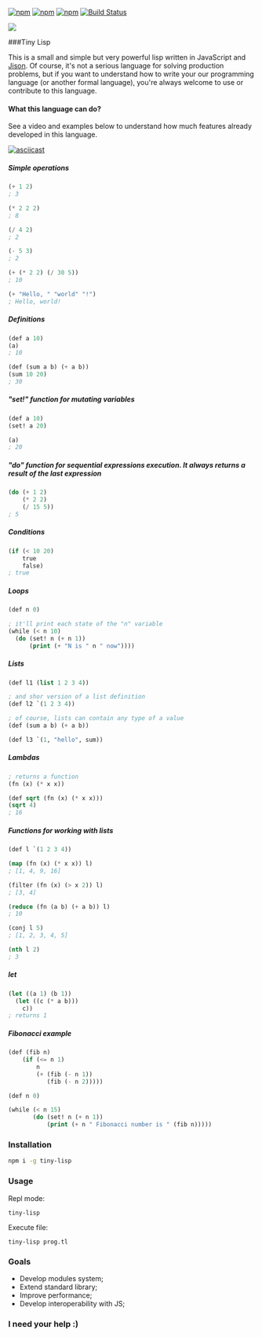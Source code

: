 [![npm](https://img.shields.io/npm/v/tiny-lisp.svg)]()
[![npm](https://img.shields.io/npm/dm/tiny-lisp.svg)]()
[![npm](https://img.shields.io/npm/l/tiny-lisp.svg)]()
[![Build Status](https://travis-ci.org/daynin/tiny-lisp.svg?branch=master)](https://travis-ci.org/daynin/tiny-lisp)

![](https://raw.githubusercontent.com/daynin/scheme-js/master/tiny-lisp-logo.png)

###Tiny Lisp

This is a small and simple but very powerful lisp written in JavaScript and [Jison](http://zaa.ch/jison/). Of course, it's not a serious language for solving production problems, but if you want to understand how to write your our programming language (or another formal language), you're always welcome to use or contribute to this language.

#### What this language can do?

See a video and examples below to understand how much features already developed in this language.

[![asciicast](https://asciinema.org/a/aeef1y3i22kigzfd7b5cb3fio.png)](https://asciinema.org/a/aeef1y3i22kigzfd7b5cb3fio)

##### Simple operations

```lisp
(+ 1 2) 
; 3

(* 2 2 2) 
; 8

(/ 4 2) 
; 2

(- 5 3) 
; 2

(+ (* 2 2) (/ 30 5)) 
; 10

(+ "Hello, " "world" "!") 
; Hello, world!
```

##### Definitions

```lisp
(def a 10)
(a) 
; 10

(def (sum a b) (+ a b))
(sum 10 20) 
; 30
```

##### "set!" function for mutating variables

```lisp
(def a 10)
(set! a 20)

(a) 
; 20
```

##### "do" function for sequential expressions execution. It always returns a result of the last expression

```lisp
(do (+ 1 2)
    (* 2 2)
    (/ 15 5)) 
; 5
```

##### Conditions

```lisp
(if (< 10 20)
    true
    false) 
; true
```
##### Loops

```lisp
(def n 0)

; it'll print each state of the "n" variable
(while (< n 10)
  (do (set! n (+ n 1))
      (print (+ "N is " n " now"))))
```

##### Lists

```lisp
(def l1 (list 1 2 3 4))

; and shor version of a list definition
(def l2 `(1 2 3 4))

; of course, lists can contain any type of a value
(def (sum a b) (+ a b))

(def l3 `(1, "hello", sum))
```

##### Lambdas

```lisp
; returns a function
(fn (x) (* x x)) 

(def sqrt (fn (x) (* x x)))
(sqrt 4)
; 16
```

##### Functions for working with lists

```lisp
(def l `(1 2 3 4))

(map (fn (x) (* x x)) l) 
; [1, 4, 9, 16]

(filter (fn (x) (> x 2)) l) 
; [3, 4]

(reduce (fn (a b) (+ a b)) l) 
; 10

(conj l 5) 
; [1, 2, 3, 4, 5]

(nth l 2) 
; 3
```

##### let

```lisp
(let ((a 1) (b 1))
  (let ((c (* a b)))
    c))
; returns 1
```

##### Fibonacci example

```lisp
(def (fib n)
    (if (<= n 1)
        n
        (+ (fib (- n 1))
           (fib (- n 2)))))

(def n 0)

(while (< n 15)
       (do (set! n (+ n 1))
           (print (+ n " Fibonacci number is " (fib n)))))

```

### Installation

```bash
npm i -g tiny-lisp
```

### Usage

Repl mode:

```
tiny-lisp
```

Execute file:

```
tiny-lisp prog.tl
```

### Goals

- Develop modules system;
- Extend standard library;
- Improve performance;
- Develop interoperability with JS;

### I need your help :)

